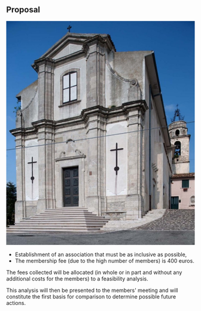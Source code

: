 ## Proposal

![Image of SGL](/masonry/1/esterno-S.-Maria-delle-Grazie-860x1024.jpg)

* Establishment of an association that must be as inclusive as possible,
* The membership fee (due to the high number of members) is 400 euros.

The fees collected will be allocated (in whole or in part and without any additional costs for the members) to a feasibility analysis. 

This analysis will then be presented to the members' meeting and will constitute the first basis for comparison to determine possible future actions.
